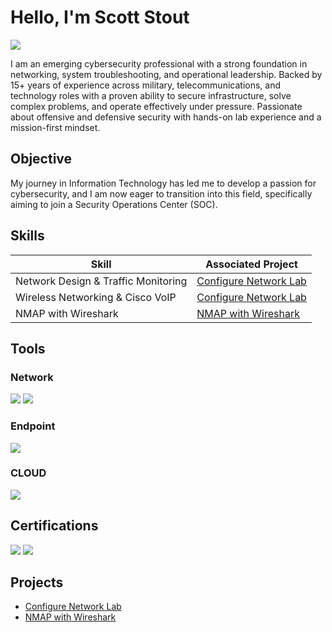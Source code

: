 # Hello, I'm Scott Stout
<a href="https://linkedin.com/in/scott-e-stout/"><img src="https://img.shields.io/badge/-LinkedIn-0072b1?&style=for-the-badge&logo=linkedin&logoColor=white" /></a>

I am an emerging cybersecurity professional with a strong foundation in networking, system troubleshooting, and operational leadership. Backed by 15+ years of experience across military, telecommunications, and technology roles with a proven ability to secure infrastructure, solve complex problems, and operate effectively under pressure. Passionate about offensive and defensive security with hands-on lab experience and a mission-first mindset. 

## Objective

My journey in Information Technology has led me to develop a passion for cybersecurity, and I am now eager to transition into this field, specifically aiming to join a Security Operations Center (SOC).

## Skills

| Skill                                         | Associated Project         |
|-----------------------------------------------|----------------------------|
| Network Design & Traffic Monitoring                                | <a href="https://github.com/scott-stout83/Configure-Network-Lab/blob/main/README.md">Configure Network Lab</a>|
| Wireless Networking & Cisco VoIP                   | <a href="https://github.com/scott-stout83/Configure-Network-Lab/blob/main/README.md">Configure Network Lab</a>|
| NMAP with Wireshark                           | <a href="https://github.com/scott-stout83/NMAP-with-Wireshark">NMAP with Wireshark</a>|



## Tools

### Network
<div>
    <img src="https://img.shields.io/badge/-Wireshark-1679A7?&style=for-the-badge&logo=Wireshark&logoColor=white" />
    <img src="https://img.shields.io/badge/-NMAP-8A2BE2?&style=for-the-badge&logo=NMAP&logoColor=white" />
</div>

### Endpoint
<div>
    <img src="https://img.shields.io/badge/-Microsoft_Defender_for_Endpoint-00A4EF?&style=for-the-badge&logo=Microsoft&logoColor=white" />
</div>

### CLOUD
<div>
    <img src="https://img.shields.io/badge/AZURE-blue" />
</div>

## Certifications
<div>
<img src="https://img.shields.io/badge/-Security%2B-FF0000?&style=for-the-badge&logo=CompTIA&logoColor=white" />
<img src="https://img.shields.io/badge/-AZ_900-007ACC?&style=for-the-badge&logo=Microsoft&logoColor=white" />
</div>

## Projects
- <a href="https://github.com/scott-stout83/Configure-Network-Lab/blob/main/README.md">Configure Network Lab</a>
- <a href="https://github.com/scott-stout83/NMAP-with-Wireshark">NMAP with Wireshark</a>
